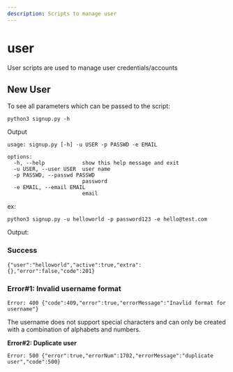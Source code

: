 ```yaml
---
description: Scripts to manage user
---
```


# user

User scripts are used to manage user credentials/accounts

## New User

To see all parameters which can be passed to the script:

```
python3 signup.py -h
```

Output

```
usage: signup.py [-h] -u USER -p PASSWD -e EMAIL

options:
  -h, --help            show this help message and exit
  -u USER, --user USER  user name
  -p PASSWD, --passwd PASSWD
                        password
  -e EMAIL, --email EMAIL
                        email

```

ex:

```
python3 signup.py -u helloworld -p password123 -e hello@test.com
```

Output:

### **Success**

```
{"user":"helloworld","active":true,"extra":{},"error":false,"code":201}
```

### **Error#1: Invalid username format**

```
Error: 400 {"code":409,"error":true,"errorMessage":"Inavlid format for username"}
```

The username does not support special characters and can only be created with a combination of alphabets and numbers.

**Error#2: Duplicate user**

```
Error: 500 {"error":true,"errorNum":1702,"errorMessage":"duplicate user","code":500}
```
